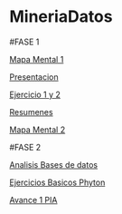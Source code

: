 # MineriaDatos

#FASE 1

[Mapa Mental 1](https://github.com/ManuelR37/MineriaDatos/blob/master/Mineria_de_datos_003/MapaMental_1_1811177.pdf)

[Presentacion](https://github.com/ManuelR37/MineriaDatos/blob/master/Mineria_de_datos_003/Presentacion_VisualizacionDeDatos_7.pdf)

[Ejercicio 1 y 2](https://github.com/ManuelR37/MineriaDatos/blob/master/Mineria_de_datos_003/Ejercicio1.pdf)

[Resumenes](https://github.com/ManuelR37/MineriaDatos/blob/master/Mineria_de_datos_003/Resumenes_1811177.pdf)

[Mapa Mental 2](https://github.com/ManuelR37/MineriaDatos/blob/master/Mineria_de_datos_003/MapaMental2_1811177.pdf)


#FASE 2

[Analisis Bases de datos](https://github.com/ManuelR37/MineriaDatos/blob/master/Mineria_de_datos_003/AnalisisBD_1811177.pdf)

[Ejercicios Basicos Phyton](https://github.com/ManuelR37/MineriaDatos/blob/master/Mineria_de_datos_003/PhytonBasico_1811177.ipynb)

[Avance 1 PIA](https://github.com/ManuelR37/MineriaDatos/blob/master/Mineria_de_datos_003/Avance1_PIA_Equipo04.pdf)

